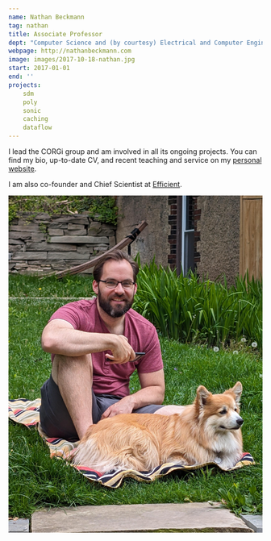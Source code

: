 ```yaml
---
name: Nathan Beckmann
tag: nathan
title: Associate Professor
dept: "Computer Science and (by courtesy) Electrical and Computer Engineering"
webpage: http://nathanbeckmann.com
image: images/2017-10-18-nathan.jpg
start: 2017-01-01
end: ''
projects:
    sdm
    poly
    sonic
    caching
    dataflow
---
```


I lead the CORGi group and am involved in all its ongoing projects.
You can find my bio, up-to-date CV, and recent teaching and service
on my [personal website](http://nathanbeckmann.com).

I am also co-founder and Chief Scientist at [Efficient](https://www.efficient.computer/).

<img src="../images/2024-04-27-nathan-baphy.jpeg" alt="Nathan and Baphy" class="person" />
